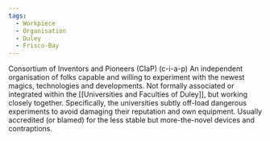 ```yaml
---
tags:
  - Workpiece
  - Organisation
  - Duley
  - Frisco-Bay
---
```

Consortium of Inventors and Pioneers (CIaP) (c-i-a-p)
An independent organisation of folks capable and willing to experiment with the newest magics, technologies and developments. 
Not formally associated or integrated within the [[Universities and Faculties of Duley]], but working closely together. Specifically, the universities subtly off-load dangerous experiments to avoid damaging their reputation and own equipment. 
Usually accredited (or blamed) for the less stable but more-the-novel devices and contraptions.  